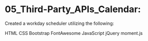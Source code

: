 # 05_Third-Party_APIs_Calendar:

Created a workday scheduler utilizing the following:

HTML
CSS
Bootstrap
FontAwesome
JavaScript
jQuery
moment.js